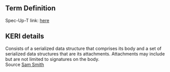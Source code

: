 ## Term Definition

Spec-Up-T link: <a href='https://weboftrust.github.io/WOT-terms/docs/glossary/message'>here</a>

## KERI details
Consists of a serialized data structure that comprises its body and a set of serialized data structures that are its attachments. Attachments may include but are not limited to signatures on the body.  
Source [Sam Smith](https://github.com/WebOfTrust/ietf-keri/blob/main/draft-ssmith-keri.md#basic-terminology)
